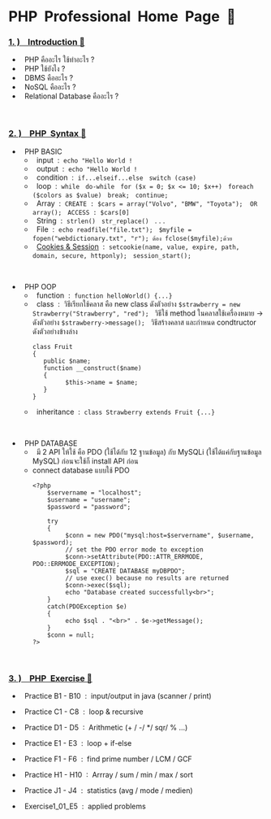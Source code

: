 # PHP  &nbsp;Professional &nbsp;Home &nbsp;Page &nbsp;🚀

### [1.&nbsp;) &nbsp;&nbsp; Introduction 🔗](https://www.w3schools.com/php/php_oop_classes_abstract.asp)

   -  &nbsp; PHP คืออะไร  ใช้ทำอะไร ?
   -  &nbsp; PHP ใช้ยังไง ?
   -  &nbsp; DBMS คืออะไร ?
   -  &nbsp; NoSQL คืออะไร ?
   -  &nbsp; Relational Database คืออะไร ?

<br/>

### [2.&nbsp;) &nbsp;&nbsp; PHP &nbsp;Syntax 🔗](https://developer.mozilla.org/en-US/)

   -  &nbsp; PHP BASIC
      - &nbsp; input &nbsp;:&nbsp; ```echo "Hello World !```
      - &nbsp; output &nbsp;:&nbsp; ```echo "Hello World !```
      - &nbsp; condition &nbsp;:&nbsp; ```if...elseif...else``` &nbsp; ```switch (case)``` 
      - &nbsp; loop &nbsp;:&nbsp; ```while``` &nbsp; ```do-while``` &nbsp; ```for ($x = 0; $x <= 10; $x++)``` &nbsp; ```foreach ($colors as $value)``` &nbsp; ```break;``` &nbsp; ```continue;```
      - &nbsp; Array &nbsp;:&nbsp; ```CREATE : $cars = array("Volvo", "BMW", "Toyota");  OR  array();``` &nbsp; ```ACCESS : $cars[0]```
      - &nbsp; String &nbsp;:&nbsp; ```strlen()``` &nbsp; ```str_replace()``` &nbsp;  . . .
      - &nbsp; File &nbsp;:&nbsp; ```echo readfile("file.txt");``` &nbsp; ```$myfile = fopen("webdictionary.txt", "r"); ต้อง fclose($myfile);ด้วย``` &nbsp;
      - &nbsp; [Cookies & Session](https://www.borntodev.com/2020/07/10/cookie-vs-session/) &nbsp;:&nbsp; ```setcookie(name, value, expire, path, domain, secure, httponly);``` &nbsp; ```session_start();```

<br/>

   -  &nbsp; PHP OOP
      - &nbsp; function &nbsp;:&nbsp; ```function helloWorld() {...}```  
      - &nbsp; class &nbsp;:&nbsp; วิธีเรียกใช้คลาส คือ new class ดังตัวอย่าง ```$strawberry = new Strawberry("Strawberry", "red");``` &nbsp; วิธีใช้ method ในคลาสใช้เครื่องหมาย -> ดังตัวอย่าง ```$strawberry->message();```  &nbsp; วิธีสร้างคลาส และกำหนด condtructor ดังตัวอย่างข้างล่าง
        ```
        class Fruit
        {
           public $name;
           function __construct($name)
           {
                 $this->name = $name;
           }
        }
        ```
      - &nbsp; inheritance &nbsp;:&nbsp; ```class Strawberry extends Fruit {...}```

<br/>

   -  &nbsp; PHP DATABASE
      - &nbsp; มี 2 API ให้ใช้  คือ PDO (ใช้ได้กับ 12 ฐานข้อมูล) กับ MySQLi (ใช้ได้แค่กับฐานข้อมูล MySQL) ก่อนจะใช้ก็ install API ก่อน
      - connect database แบบใช้ PDO
        ```
        <?php
            $servername = "localhost";
            $username = "username";
            $password = "password";

            try
            {
                 $conn = new PDO("mysql:host=$servername", $username, $password);
                 // set the PDO error mode to exception
                 $conn->setAttribute(PDO::ATTR_ERRMODE, PDO::ERRMODE_EXCEPTION);
                 $sql = "CREATE DATABASE myDBPDO";
                 // use exec() because no results are returned
                 $conn->exec($sql);
                 echo "Database created successfully<br>";
            }
            catch(PDOException $e)
            {
                 echo $sql . "<br>" . $e->getMessage();
            }
            $conn = null;
        ?>
        ```
<br/>

### [3.&nbsp;) &nbsp;&nbsp; PHP &nbsp;Exercise 🔗]()

- &nbsp; Practice B1 - B10 &nbsp;:&nbsp; input/output in java (scanner / print)
  
- &nbsp; Practice C1 - C8 &nbsp;:&nbsp; loop & recursive
  
- &nbsp; Practice D1 - D5 &nbsp;:&nbsp; Arithmetic (+ / -/ */ sqr/ % ...)
  
- &nbsp; Practice E1 - E3 &nbsp;:&nbsp; loop + if-else
  
- &nbsp; Practice F1 - F6 &nbsp;:&nbsp; find prime number / LCM / GCF
  
- &nbsp; Practice H1 - H10 &nbsp;:&nbsp; Arrray / sum / min / max / sort
  
- &nbsp; Practice J1 - J4 &nbsp;:&nbsp; statistics (avg / mode / medien)
  
- &nbsp; Exercise1_01_E5 &nbsp;:&nbsp; applied problems

<br/>


